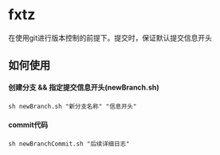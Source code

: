 # fxtz
在使用git进行版本控制的前提下。提交时，保证默认提交信息开头

## 如何使用 
#### 创建分支 && 指定提交信息开头(newBranch.sh)
`sh newBranch.sh "新分支名称" "信息开头"`

#### commit代码
`sh newBranchCommit.sh "后续详细日志"` 
